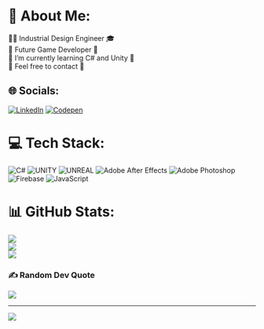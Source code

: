 # 💫 About Me:
🧚🏻 Industrial Design Engineer 🎓<br>🦄 Future Game Developer 🧩<br>🍬 I’m currently learning C# and Unity 🎒<br>💬 Feel free to contact 🧤


## 🌐 Socials:
[![LinkedIn](https://img.shields.io/badge/LinkedIn-%230077B5.svg?logo=linkedin&logoColor=white)](https://linkedin.com/in/efsanur-mogol) [![Codepen](https://img.shields.io/badge/Codepen-000000?style=for-the-badge&logo=codepen&logoColor=white)](https://codepen.io/efsaley) 

# 💻 Tech Stack:
![C#](https://img.shields.io/badge/c%23-%23239120.svg?style=for-the-badge&logo=c-sharp&logoColor=white) ![UNITY](https://img.shields.io/badge/Unity-%2320232a.svg?style=for-the-badge&logo=unity&logoColor=white) ![UNREAL](https://img.shields.io/badge/unreal-%2320232a.svg?style=for-the-badge&logo=unreal-engine&logoColor=white) ![Adobe After Effects](https://img.shields.io/badge/Adobe%20After%20Effects-9999FF.svg?style=for-the-badge&logo=Adobe%20After%20Effects&logoColor=white) ![Adobe Photoshop](https://img.shields.io/badge/adobephotoshop-%2331A8FF.svg?style=for-the-badge&logo=adobephotoshop&logoColor=white) ![Firebase](https://img.shields.io/badge/firebase-%23039BE5.svg?style=for-the-badge&logo=firebase) ![JavaScript](https://img.shields.io/badge/javascript-%23323330.svg?style=for-the-badge&logo=javascript&logoColor=%23F7DF1E)
# 📊 GitHub Stats:
![](https://github-readme-stats.vercel.app/api?username=efsaley&theme=dark&hide_border=true&include_all_commits=false&count_private=false)<br/>
![](https://github-readme-streak-stats.herokuapp.com/?user=efsaley&theme=dark&hide_border=true)<br/>
![](https://github-readme-stats.vercel.app/api/top-langs/?username=efsaley&theme=dark&hide_border=true&include_all_commits=false&count_private=false&layout=compact)

### ✍️ Random Dev Quote
![](https://quotes-github-readme.vercel.app/api?type=horizontal&theme=radical)



---
[![](https://visitcount.itsvg.in/api?id=efsaley&icon=0&color=0)](https://visitcount.itsvg.in)

<!-- ### 😂 Random Dev Meme
<img src="https://rm.up.railway.app/" width="512px"/> -->
